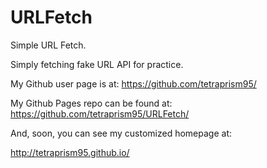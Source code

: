 # URLFetch
Simple URL Fetch.

Simply fetching fake URL API for practice. 

My Github user page is at: 
https://github.com/tetraprism95/

My Github Pages repo can be found at:  
https://github.com/tetraprism95/URLFetch/

And, soon, you can see my customized homepage at:

http://tetraprism95.github.io/
